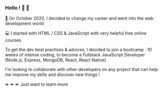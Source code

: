 ### Hello ! 👋 👋

 🚀 On October 2020, I decided to change my career and went into the web development world

 💻 I started with HTML / CSS & JavaScript with very helpful free online courses
 
 To get the dev best practises & advices, I decided to join a bootcamp : 10 weeks of intense coding, to become a Fullstack JavaScript Developer (Node.js, Express, MongoDB, React, React Native)
 
I'm looking to collaborate with other developers on any project that can help me improve my skills and discover new things !

⏩ ⏩ ⏩ Just want to learn more

